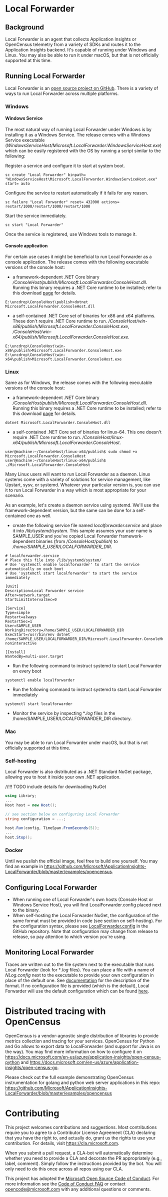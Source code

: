 # Local Forwarder

## Background
Local Forwarder is an agent that collects Application Insights or OpenCensus telemetry from a variety of SDKs and routes it to the Application Insights backend. It's capable of running under Windows and Linux. You may also be able to run it under macOS, but that is not officially supported at this time.

## Running Local Forwarder
Local Forwarder is an [open source project on GitHub](https://github.com/Microsoft/ApplicationInsights-LocalForwarder/releases). There is a variety of ways to run Local Forwarder across multiple platforms.

### Windows
#### Windows Service
The most natural way of running Local Forwarder under Windows is by installing it as a Windows Service. The release comes with a Windows Service executable (*WindowsServiceHost/Microsoft.LocalForwarder.WindowsServiceHost.exe*) which can be easily registered with the OS by running a script similar to the following:

Register a service and configure it to start at system boot.
```
sc create "Local Forwarder" binpath= "WindowsServiceHost\Microsoft.LocalForwarder.WindowsServiceHost.exe" start= auto
```

Configure the service to restart automatically if it fails for any reason.
```
sc failure "Local Forwarder" reset= 432000 actions= restart/1000/restart/1000/restart/1000
```

Start the service immediately.
```
sc start "Local Forwarder"
```

Once the service is registered, use Windows tools to manage it.

#### Console application
For certain use cases it might be beneficial to run Local Forwarder as a console application. The release comes with the following executable versions of the console host:
* a framework-dependent .NET Core binary */ConsoleHost/publish/Microsoft.LocalForwarder.ConsoleHost.dll*. Running this binary requires a .NET Core runtime to be installed; refer to this download [page](https://www.microsoft.com/net/download/dotnet-core/2.1) for details.
```batchfile
E:\uncdrop\ConsoleHost\publish>dotnet Microsoft.LocalForwarder.ConsoleHost.dll
```
* a self-contained .NET Core set of binaries for x86 and x64 platforms. These don't require .NET Core runtime to run. */ConsoleHost/win-x86/publish/Microsoft.LocalForwarder.ConsoleHost.exe*, */ConsoleHost/win-x64/publish/Microsoft.LocalForwarder.ConsoleHost.exe*.
```batchfile
E:\uncdrop\ConsoleHost\win-x86\publish>Microsoft.LocalForwarder.ConsoleHost.exe
E:\uncdrop\ConsoleHost\win-x64\publish>Microsoft.LocalForwarder.ConsoleHost.exe
```

### Linux
Same as for Windows, the release comes with the following executable versions of the console host:
* a framework-dependent .NET Core binary */ConsoleHost/publish/Microsoft.LocalForwarder.ConsoleHost.dll*. Running this binary requires a .NET Core runtime to be installed; refer to this download [page](https://www.microsoft.com/net/download/dotnet-core/2.1) for details.
```batchfile
dotnet Microsoft.LocalForwarder.ConsoleHost.dll
```
* a self-contained .NET Core set of binaries for linux-64. This one doesn't require .NET Core runtime to run. */ConsoleHost/linux-x64/publish/Microsoft.LocalForwarder.ConsoleHost*.
```batchfile
user@machine:~/ConsoleHost/linux-x64/publish$ sudo chmod +x Microsoft.LocalForwarder.ConsoleHost
user@machine:~/ConsoleHost/linux-x64/publish$ ./Microsoft.LocalForwarder.ConsoleHost
```

Many Linux users will want to run Local Forwarder as a daemon. Linux systems come with a variety of solutions for service management, like Upstart, sysv, or systemd. Whatever your particular version is, you can use it to run Local Forwarder in a way which is most appropriate for your scenario.

As an example, let's create a daemon service using systemd. We'll use the framework-dependent version, but the same can be done for a self-contained one as well.

* create the following service file named *localforwarder.service* and place it into */lib/systemd/system*.
This sample assumes your user name is SAMPLE_USER and you've copied Local Forwarder framework-dependent binaries (from */ConsoleHost/publish*) to */home/SAMPLE_USER/LOCALFORWARDER_DIR*.
```
# localforwarder.service
# Place this file into /lib/systemd/system/
# Use 'systemctl enable localforwarder' to start the service automatically on each boot
# Use 'systemctl start localforwarder' to start the service immediately

[Unit]
Description=Local Forwarder service
After=network.target
StartLimitIntervalSec=0

[Service]
Type=simple
Restart=always
RestartSec=1
User=SAMPLE_USER
WorkingDirectory=/home/SAMPLE_USER/LOCALFORWARDER_DIR
ExecStart=/usr/bin/env dotnet /home/SAMPLE_USER/LOCALFORWARDER_DIR/Microsoft.LocalForwarder.ConsoleHost.dll noninteractive

[Install]
WantedBy=multi-user.target
```

* Run the following command to instruct systemd to start Local Forwarder on every boot
```
systemctl enable localforwarder
```

* Run the following command to instruct systemd to start Local Forwarder immediately
```
systemctl start localforwarder
```

* Monitor the service by inspecting **.log* files in the /home/SAMPLE_USER/LOCALFORWARDER_DIR directory.

### Mac
You may be able to run Local Forwarder under macOS, but that is not officially supported at this time.

### Self-hosting
Local Forwarder is also distributed as a .NET Standard NuGet package, allowing you to host it inside your own .NET application.

//!!! TODO include details for downloading NuGet

```C#
using Library;
...
Host host = new Host();

// see section below on configuring Local Forwarder
string configuration = ...;
    
host.Run(config, TimeSpan.FromSeconds(5));
...
host.Stop();
```

### Docker
Until we puslish the official image, feel free to build one yourself. You may find an example in https://github.com/Microsoft/ApplicationInsights-LocalForwarder/blob/master/examples/opencensus.

## Configuring Local Forwarder
* When running one of Local Forwarder's own hosts (Console Host or Windows Service Host), you will find LocalForwarder.config placed next to the binary.
* When self-hosting the Local Forwarder NuGet, the configuration of the same format must be provided in code (see section on self-hosting). For the configuration syntax, please see [LocalForwarder.config](https://github.com/Microsoft/ApplicationInsights-LocalForwarder/blob/master/src/ConsoleHost/LocalForwarder.config) in the GitHub repository. Note that configuration may change from release to release, so pay attention to which version you're using.

## Monitoring Local Forwarder
Traces are written out to the file system next to the executable that runs Local Forwarder (look for **.log* files). You can place a file with a name of *NLog.config* next to the executable to provide your own configuration in place of the default one. See [documentation](https://github.com/NLog/NLog/wiki/Configuration-file#configuration-file-format) for the description of the format. If no configuration file is provided (which is the default), Local Forwarder will use the default configuration which can be found [here](https://github.com/Microsoft/ApplicationInsights-LocalForwarder/blob/master/src/Common/NLog.config).

# Distributed tracing with OpenCensus

OpenCensus is a vendor-agnostic single distribution of libraries to provide metrics collection and tracing for your services. OpenCensus for Python and Go allows to export data to LocalForwarder (and support for Java is on the way).
You may find more information on how to configure it on https://docs.microsoft.com/en-us/azure/application-insights/open-census-python and https://docs.microsoft.com/en-us/azure/application-insights/open-census-go.

Please check out the full example demonstrating OpenCensus instrumentation for golang and python web server applications in this repo: https://github.com/Microsoft/ApplicationInsights-LocalForwarder/blob/master/examples/opencensus

# Contributing

This project welcomes contributions and suggestions.  Most contributions require you to agree to a
Contributor License Agreement (CLA) declaring that you have the right to, and actually do, grant us
the rights to use your contribution. For details, visit https://cla.microsoft.com.

When you submit a pull request, a CLA-bot will automatically determine whether you need to provide
a CLA and decorate the PR appropriately (e.g., label, comment). Simply follow the instructions
provided by the bot. You will only need to do this once across all repos using our CLA.

This project has adopted the [Microsoft Open Source Code of Conduct](https://opensource.microsoft.com/codeofconduct/).
For more information see the [Code of Conduct FAQ](https://opensource.microsoft.com/codeofconduct/faq/) or
contact [opencode@microsoft.com](mailto:opencode@microsoft.com) with any additional questions or comments.
